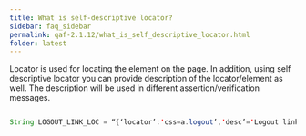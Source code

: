 ```yaml
---
title: What is self-descriptive locator?
sidebar: faq_sidebar
permalink: qaf-2.1.12/what_is_self_descriptive_locator.html
folder: latest
---
```



Locator is used for locating the element on the page. In addition, using self descriptive locator you can provide description of the locator/element as well. The description will be used in different assertion/verification messages.

```java

String LOGOUT_LINK_LOC = “{‘locator’:'css=a.logout’,'desc’='Logout link’}”;

```
